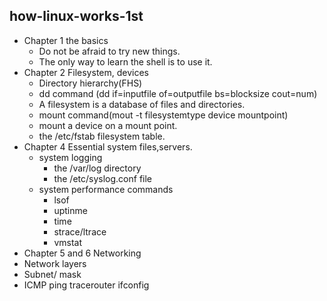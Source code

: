 ##  how-linux-works-1st
* Chapter 1 the basics
  * Do not be afraid to try new things.
  * The only way to learn the shell is to use it.
* Chapter 2 Filesystem, devices
  * Directory hierarchy(FHS)
  * dd command (dd if=inputfile of=outputfile bs=blocksize cout=num)
  * A filesystem is a database of files and directories.
  * mount command(mout -t filesystemtype device mountpoint)
  * mount a device on a mount point.
  * the /etc/fstab filesystem table.
* Chapter 4 Essential system files,servers.
  * system logging
    * the /var/log directory
    * the /etc/syslog.conf file
  * system performance commands
    * lsof
    * uptinme
    * time
    * strace/ltrace
    * vmstat
* Chapter 5 and 6 Networking
 * Network layers
 * Subnet/ mask
 * ICMP ping tracerouter ifconfig
